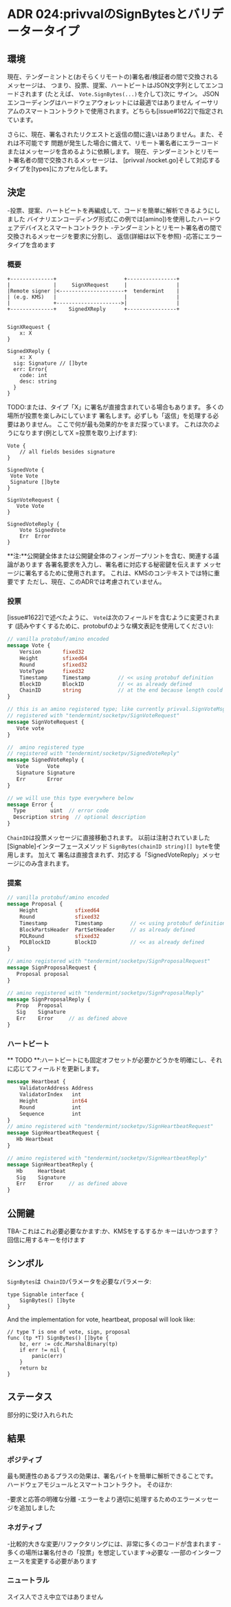 # ADR 024:privvalのSignBytesとバリデータータイプ

## 環境

現在、テンダーミントと(おそらくリモートの)署名者/検証者の間で交換されるメッセージは、
つまり、投票、提案、ハートビートはJSON文字列としてエンコードされます
(たとえば、 `Vote.SignBytes(...)`を介して)次に
サイン。 JSONエンコーディングはハードウェアウォレットには最適ではありません
イーサリアムのスマートコントラクトで使用されます。どちらも[issue#1622]で指定されています。

さらに、現在、署名されたリクエストと返信の間に違いはありません。また、それは不可能です
問題が発生した場合に備えて、リモート署名者にエラーコードまたはメッセージを含めるように依頼します。
現在、テンダーミントとリモート署名者の間で交換されるメッセージは、
[privval /socket.go]そして対応するタイプを[types]にカプセル化します。


[privval/socket.go]:https://github.com/tendermint/tendermint/blob/d419fffe18531317c28c29a292ad7d253f6cafdf/privval/socket.go#L496-L502
[問題#1622]:https://github.com/tendermint/tendermint/issues/1622
[タイプ]:https://github.com/tendermint/tendermint/tree/master/types


## 決定

-投票、提案、ハートビートを再編成して、コードを簡単に解析できるようにしました
バイナリエンコーディング形式(この例では[amino])を使用したハードウェアデバイスとスマートコントラクト
-テンダーミントとリモート署名者の間で交換されるメッセージを要求に分割し、
返信(詳細は以下を参照)
-応答にエラータイプを含めます

### 概要
```
+--------------+                      +----------------+
|              |     SignXRequest     |                |
|Remote signer |<---------------------+  tendermint    |
| (e.g. KMS)   |                      |                |
|              +--------------------->|                |
+--------------+    SignedXReply      +----------------+


SignXRequest {
    x: X
}

SignedXReply {
    x: X
  sig: Signature // []byte
  err: Error{
    code: int
    desc: string
  }
}
```

TODO:または、タイプ「X」に署名が直接含まれている場合もあります。 多くの場所が投票を楽しみにしています
署名します。必ずしも「返信」を処理する必要はありません。
ここで何が最も効果的かをまだ探っています。
これは次のようになります(例としてX =投票を取り上げます):

```
Vote {
    // all fields besides signature
}

SignedVote {
 Vote Vote
 Signature []byte
}

SignVoteRequest {
   Vote Vote
}

SignedVoteReply {
    Vote SignedVote
    Err  Error
}
```

**注:**公開鍵全体または公開鍵全体のフィンガープリントを含む、関連する議論があります
各署名要求を入力し、署名者に対応する秘密鍵を伝えます
メッセージに署名するために使用されます。 これは、KMSのコンテキストでは特に重要です
ただし、現在、このADRでは考慮されていません。


[アミノ]:https://github.com/tendermint/go-amino/

### 投票

[issue#1622]で述べたように、 `Vote`は次のフィールドを含むように変更されます
(読みやすくするために、protobufのような構文表記を使用してください):

```proto
// vanilla protobuf/amino encoded
message Vote {
    Version       fixed32
    Height        sfixed64
    Round         sfixed32
    VoteType      fixed32
    Timestamp     Timestamp         // << using protobuf definition
    BlockID       BlockID           // << as already defined
    ChainID       string            // at the end because length could vary a lot
}

// this is an amino registered type; like currently privval.SignVoteMsg:
// registered with "tendermint/socketpv/SignVoteRequest"
message SignVoteRequest {
   Vote vote
}

//  amino registered type
// registered with "tendermint/socketpv/SignedVoteReply"
message SignedVoteReply {
   Vote      Vote
   Signature Signature
   Err       Error
}

// we will use this type everywhere below
message Error {
  Type        uint  // error code
  Description string  // optional description
}

```

`ChainID`は投票メッセージに直接移動されます。 以前は注射されていました
[Signable]インターフェースメソッド `SignBytes(chainID string)[] byte`を使用します。 加えて
署名は直接含まれず、対応する「SignedVoteReply」メッセージにのみ含まれます。

[署名可能]:https://github.com/tendermint/tendermint/blob/d419fffe18531317c28c29a292ad7d253f6cafdf/types/signable.go#L9-L11

### 提案

```proto
// vanilla protobuf/amino encoded
message Proposal {
    Height            sfixed64
    Round             sfixed32
    Timestamp         Timestamp         // << using protobuf definition
    BlockPartsHeader  PartSetHeader     // as already defined
    POLRound          sfixed32
    POLBlockID        BlockID           // << as already defined
}

// amino registered with "tendermint/socketpv/SignProposalRequest"
message SignProposalRequest {
   Proposal proposal
}

// amino registered with "tendermint/socketpv/SignProposalReply"
message SignProposalReply {
   Prop   Proposal
   Sig    Signature
   Err    Error     // as defined above
}
```

### ハートビート

** TODO **:ハートビートにも固定オフセットが必要かどうかを明確にし、それに応じてフィールドを更新します。

```proto
message Heartbeat {
	ValidatorAddress Address
	ValidatorIndex   int
	Height           int64
	Round            int
	Sequence         int
}
// amino registered with "tendermint/socketpv/SignHeartbeatRequest"
message SignHeartbeatRequest {
   Hb Heartbeat
}

// amino registered with "tendermint/socketpv/SignHeartbeatReply"
message SignHeartbeatReply {
   Hb     Heartbeat
   Sig    Signature
   Err    Error     // as defined above
}

```

## 公開鍵

TBA-これはこれ必要必要なかます:か、KMSをするするか
キーはいかつます？ 回信に用するキーを付けます

## シンボル
`SignBytes`は` ChainID`パラメータを必要なパラメータ:

```golang
type Signable interface {
	SignBytes() []byte
}

```
And the implementation for vote, heartbeat, proposal will look like:
```golang
// type T is one of vote, sign, proposal
func (tp *T) SignBytes() []byte {
	bz, err := cdc.MarshalBinary(tp)
	if err != nil {
		panic(err)
	}
	return bz
}
```

## ステータス

部分的に受け入れられた

## 結果



### ポジティブ

最も関連性のあるプラスの効果は、署名バイトを簡単に解析できることです。
ハードウェアモジュールとスマートコントラクト。 そのほか:

-要求と応答の明確な分離
-エラーをより適切に処理するためのエラーメッセージを追加しました


### ネガティブ

-比較的大きな変更/リファクタリングには、非常に多くのコードが含まれます
-多くの場所は署名付きの「投票」を想定しています->必要な
-一部のインターフェースを変更する必要があります

### ニュートラル

スイス人でさえ中立ではありません
